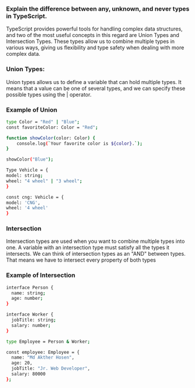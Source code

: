 ### Explain the difference between any, unknown, and never types in TypeScript.

TypeScript provides powerful tools for handling complex data structures, and two of the most useful concepts in this regard are Union Types and Intersection Types. These types allow us to combine multiple types in various ways, giving us flexibility and type safety when dealing with more complex data.

### Union Types:

Union types allows us to define a variable that can hold multiple types. It means that a value can be one of several types, and we can specify these possible types using the | operator.

### Example of Union

```bash
type Color = "Red" | "Blue";
const favoriteColor: Color = "Red";

function showColor(color: Color) {
    console.log(`Your favorite color is ${color}.`);
}

showColor("Blue");

Type Vehicle = {
model: string;
wheel: "4 wheel" | "3 wheel";
}

const cng: Vehicle = {
model: 'CNG',
wheel: '4 wheel'
}

```

### Intersection

Intersection types are used when you want to combine multiple types into one. A variable with an intersection type must satisfy all the types it intersects. We can think of intersection types as an "AND" between types. That means we have to intersect every property of both types

### Example of Intersection

```bash
interface Person {
  name: string;
  age: number;
}

interface Worker {
  jobTitle: string;
  salary: number;
}

type Employee = Person & Worker;

const employee: Employee = {
  name: "Md Akther Hosen",
  age: 20,
  jobTitle: "Jr. Web Developer",
  salary: 80000
};




```
